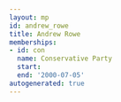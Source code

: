```yaml
---
layout: mp
id: andrew_rowe
title: Andrew Rowe
memberships:
- id: con
  name: Conservative Party
  start: 
  end: '2000-07-05'
autogenerated: true
---
```

